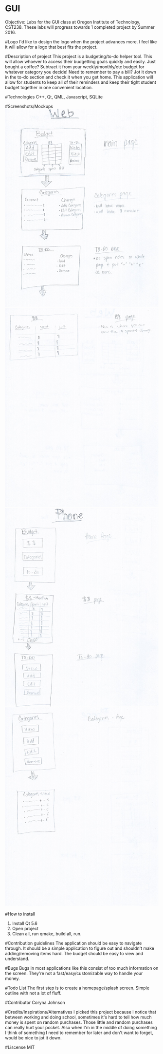 # GUI
Objective: Labs for the GUI class at Oregon Institute of Technology, CST238. These labs will progress towards 1 completed project by Summer 2016.

#Logo
I'd like to design the logo when the project advances more. I feel like it will allow for a logo that best fits the project.

#Description of project
This project is a budgeting/to-do helper tool. This will allow whoever to access their budgetting goals quickly and easily. Just bought a coffee? Subtract it from your weekly/monthly/etc budget for whatever category you decide! Need to remember to pay a bill? Jot it down in the to-do section and check it when you get home. This application will allow for students to keep all of their reminders and keep their tight student budget together in one convenient location.

#Technologies
C++, Qt, QML, Javascript, SQLite

#Screenshots/Mockups
![Alt text](https://github.com/CorynaJohnson/GUI/blob/master/12941085_10206235868159596_359374460_o.jpg?raw=true)
![Alt text](https://github.com/CorynaJohnson/GUI/blob/master/12953248_10206235867519580_775776462_o.jpg?raw=true)
![Alt text](https://github.com/CorynaJohnson/GUI/blob/master/12959261_10206235867879589_1579297651_o.jpg?raw=true)
![Alt text](https://github.com/CorynaJohnson/GUI/blob/master/12948496_10206235867679584_1269669405_o.jpg?raw=true)

#How to install
1. Install Qt 5.6 
2. Open project 
3. Clean all, run qmake, build all, run.

#Contribution guidelines
The application should be easy to navigate through. It should be a simple application to figure out and shouldn't make adding/removing items hard. The budget should be easy to view and understand.

#Bugs
Bugs in most applications like this consist of too much information on the screen. They're not a fast/easy/customizable way to handle your money. 

#Todo List
The first step is to create a homepage/splash screen. Simple outline with not a lot of fluff.

#Contributor
Coryna Johnson

#Credits/Inspirations/Alternatives
I picked this project because I notice that between working and doing school, sometimes it's hard to tell how much money is spent on random purchases. Those little and random purchases can really hurt your pocket. Also when I'm in the middle of doing something I think of something I need to remember for later and don't want to forget, would be nice to jot it down.

#Liscense
MIT
